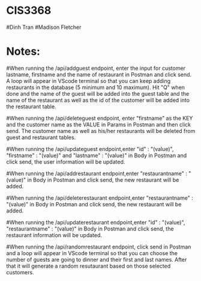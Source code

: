 # CIS3368
#Dinh Tran
#Madison Fletcher


# Notes:
#When running the /api/addguest endpoint, enter the input for customer lastname, firstname and the name of restaurant in Postman and click send. A loop will appear in VScode terminal so that you can keep adding restaurants in the database (5 minimum and 10 maximum). Hit "Q" when done and the name of the guest will be added into the guest table and the name of the restaurant as well as the id of the customer will be added into the restaurant table.

#When running the /api/deleteguest endpoint, enter "firstname" as the KEY and the customer name as the VALUE in Params in Postman and then click send. The customer name as well as his/her restaurants will be deleted from guest and restaurant tables.

#When running the /api/updateguest endpoint,enter "id" : "(value)", "firstname" : "(value)" and "lastname" : "(value)" in Body in Postman and click send, the user information will be updated.

#When running the /api/addrestaurant endpoint,enter "restaurantname" : "(value)" in Body in Postman and click send, the new restaurant will be added.

#When running the /api/deleterestaurant endpoint,enter "restaurantname" : "(value)" in Body in Postman and click send, the new restaurant will be added.

#When running the /api/updaterestaurant endpoint,enter "id" : "(value)", "restaurantname" : "(value)" in Body in Postman and click send, the restaurant information will be updated.

#When running the /api/randomrestaurant endpoint, click send in Postman and a loop will appear in VScode terminal so that you can choose the number of guests are going to dinner and their first and last names. After that it will generate a random resutaurant based on those selected customers.
